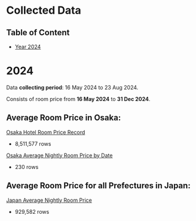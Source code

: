 # Collected Data

## Table of Content
- [Year 2024](#2024)

# 2024
Data **collecting period**: 16 May 2024 to 23 Aug 2024.

Consists of room price from **16 May 2024** to **31 Dec 2024**.

## Average Room Price in Osaka: 
[Osaka Hotel Room Price Record](https://drive.google.com/file/d/1NE0zhRcm1Y8PCpsoY5H5fSsTXu01nF10/view?usp=sharing)
- 8,511,577 rows

[Osaka Average Nightly Room Price by Date](https://drive.google.com/file/d/1oNuFmVIyX3wPSSt4a9i0wpbFYWAyTcYk/view?usp=sharing)
- 230 rows

## Average Room Price for all Prefectures in Japan: 

[Japan Average Nightly Room Price](https://drive.google.com/file/d/1vbTeEXxPyXMINPLiwUKWcTsn7HXwKXOa/view?usp=sharing)
- 929,582 rows